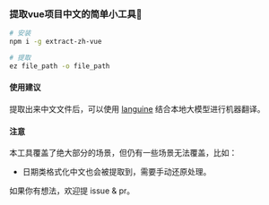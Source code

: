 ### 提取vue项目中文的简单小工具🔧

```sh
# 安装
npm i -g extract-zh-vue

# 提取
ez file_path -o file_path
```

#### 使用建议

提取出来中文文件后，可以使用 [languine](https://languine.ai/en) 结合本地大模型进行机器翻译。

#### 注意

本工具覆盖了绝大部分的场景，但仍有一些场景无法覆盖，比如：

- 日期类格式化中文也会被提取到，需要手动还原处理。

如果你有想法，欢迎提 issue & pr。